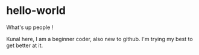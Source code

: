 # hello-world

What's up people !

Kunal here, I am a beginner coder, also new to github.
I'm trying my best to get better at it.
